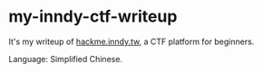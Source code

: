# my-inndy-ctf-writeup

It's my writeup of [hackme.inndy.tw](hackme.inndy.tw), a CTF platform for beginners.

Language: Simplified Chinese.